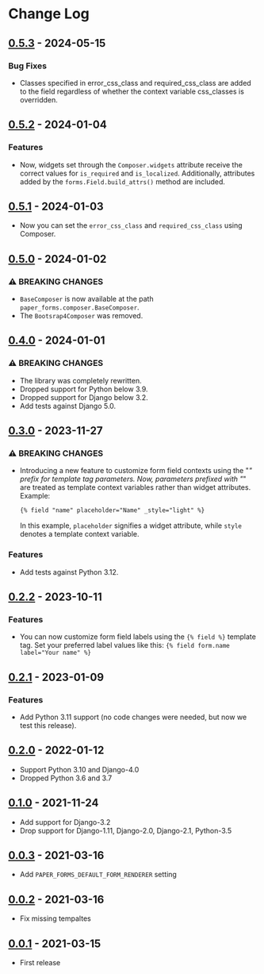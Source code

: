 # Change Log

## [0.5.3](https://github.com/dldevinc/paper-forms/tree/v0.5.3) - 2024-05-15

### Bug Fixes

-   Classes specified in error_css_class and required_css_class are added to the field 
    regardless of whether the context variable css_classes is overridden.

## [0.5.2](https://github.com/dldevinc/paper-forms/tree/v0.5.2) - 2024-01-04

### Features

-   Now, widgets set through the `Composer.widgets` attribute receive the correct values 
    for `is_required` and `is_localized`. Additionally, attributes added by the 
    `forms.Field.build_attrs()` method are included.

## [0.5.1](https://github.com/dldevinc/paper-forms/tree/v0.5.1) - 2024-01-03

-   Now you can set the `error_css_class` and `required_css_class` using Composer.

## [0.5.0](https://github.com/dldevinc/paper-forms/tree/v0.5.0) - 2024-01-02

### ⚠ BREAKING CHANGES

-   `BaseComposer` is now available at the path `paper_forms.composer.BaseComposer`.
-   The `Bootsrap4Composer` was removed.

## [0.4.0](https://github.com/dldevinc/paper-forms/tree/v0.4.0) - 2024-01-01

### ⚠ BREAKING CHANGES

-   The library was completely rewritten.
-   Dropped support for Python below 3.9.
-   Dropped support for Django below 3.2.
-   Add tests against Django 5.0.

## [0.3.0](https://github.com/dldevinc/paper-forms/tree/v0.3.0) - 2023-11-27

### ⚠ BREAKING CHANGES

-   Introducing a new feature to customize form field contexts using the "_" prefix 
    for template tag parameters. Now, parameters prefixed with "_" are treated as template 
    context variables rather than widget attributes. Example:
    ```html
    {% field "name" placeholder="Name" _style="light" %}
    ```
    In this example, `placeholder` signifies a widget attribute, while `style` denotes 
    a template context variable.

### Features

-   Add tests against Python 3.12.

## [0.2.2](https://github.com/dldevinc/paper-forms/tree/v0.2.2) - 2023-10-11

### Features

-   You can now customize form field labels using the `{% field %}` template tag. 
    Set your preferred label values like this: `{% field form.name label="Your name" %}`

## [0.2.1](https://github.com/dldevinc/paper-forms/tree/v0.2.1) - 2023-01-09

### Features

-   Add Python 3.11 support (no code changes were needed, but now we test this release).

## [0.2.0](https://github.com/dldevinc/paper-forms/tree/v0.2.0) - 2022-01-12

-   Support Python 3.10 and Django-4.0
-   Dropped Python 3.6 and 3.7

## [0.1.0](https://github.com/dldevinc/paper-forms/tree/v0.1.0) - 2021-11-24

-   Add support for Django-3.2
-   Drop support for Django-1.11, Django-2.0, Django-2.1, Python-3.5

## [0.0.3](https://github.com/dldevinc/paper-forms/tree/v0.0.3) - 2021-03-16

-   Add `PAPER_FORMS_DEFAULT_FORM_RENDERER` setting

## [0.0.2](https://github.com/dldevinc/paper-forms/tree/v0.0.2) - 2021-03-16

-   Fix missing tempaltes

## [0.0.1](https://github.com/dldevinc/paper-forms/tree/v0.0.1) - 2021-03-15

-   First release
